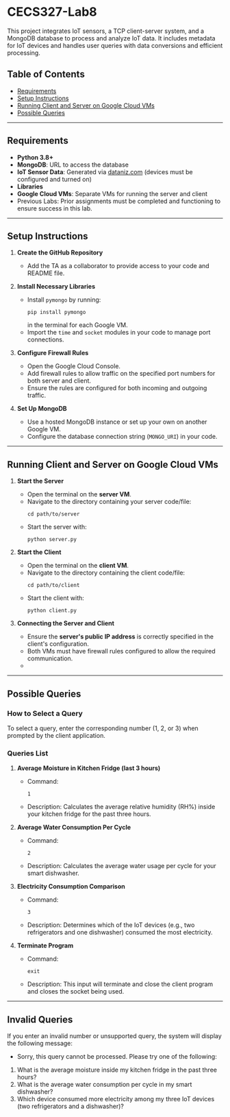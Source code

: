# CECS327-Lab8
This project integrates IoT sensors, a TCP client-server system, and a MongoDB database to process and analyze IoT data. It includes metadata for IoT devices and handles user queries with data conversions and efficient processing.

## Table of Contents
- [Requirements](#requirements)
- [Setup Instructions](#setup-instructions)
- [Running Client and Server on Google Cloud VMs](#running-client-and-server-on-google-cloud-vms)
- [Possible Queries](#possible-queries)


---

## Requirements
- **Python 3.8+**
- **MongoDB**: URL to access the database
- **IoT Sensor Data**: Generated via [dataniz.com](https://dataniz.com) (devices must be configured and turned on)
- **Libraries**
- **Google Cloud VMs**: Separate VMs for running the server and client
- Previous Labs: Prior assignments must be completed and functioning to ensure success in this lab.

---

## Setup Instructions
1. **Create the GitHub Repository**
   - Add the TA as a collaborator to provide access to your code and README file.

2. **Install Necessary Libraries**
   - Install `pymongo` by running:
     ```
     pip install pymongo
     ```
     in the terminal for each Google VM.
   - Import the `time` and `socket` modules in your code to manage port connections.

3. **Configure Firewall Rules**
   - Open the Google Cloud Console.
   - Add firewall rules to allow traffic on the specified port numbers for both server and client.
   - Ensure the rules are configured for both incoming and outgoing traffic.

4. **Set Up MongoDB**
   - Use a hosted MongoDB instance or set up your own on another Google VM.
   - Configure the database connection string (`MONGO_URI`) in your code.

---

## Running Client and Server on Google Cloud VMs

1. **Start the Server**
   - Open the terminal on the **server VM**.
   - Navigate to the directory containing your server code/file:
     ```
     cd path/to/server
     ```
   - Start the server with:
     ```
     python server.py
     ```

2. **Start the Client**
   - Open the terminal on the **client VM**.
   - Navigate to the directory containing the client code/file:
     ```
     cd path/to/client
     ```
   - Start the client with:
     ```
     python client.py
     ```

3. **Connecting the Server and Client**
   - Ensure the **server's public IP address** is correctly specified in the client's configuration.
   - Both VMs must have firewall rules configured to allow the required communication.
   - 
---

## Possible Queries

### How to Select a Query
To select a query, enter the corresponding number (1, 2, or 3) when prompted by the client application.

### Queries List
1. **Average Moisture in Kitchen Fridge (last 3 hours)**
   - Command:
     ```
     1
     ```
   - Description:
     Calculates the average relative humidity (RH%) inside your kitchen fridge for the past three hours.

2. **Average Water Consumption Per  Cycle**
   - Command:
     ```
     2
     ```
   - Description:
     Calculates the average water usage per cycle for your smart dishwasher.

3. **Electricity Consumption Comparison**
   - Command:
     ```
     3
     ```
   - Description:
     Determines which of the IoT devices (e.g., two refrigerators and one dishwasher) consumed the most electricity.
     
4. **Terminate Program**
   - Command:
     ```
     exit
     ```
   - Description:
     This input will terminate and close the client program and closes the socket being used.

---

## Invalid Queries
If you enter an invalid number or unsupported query, the system will display the following message:
  - Sorry, this query cannot be processed. Please try one of the following:
 1. What is the average moisture inside my kitchen fridge in the past three hours?
 2. What is the average water consumption per cycle in my smart dishwasher?
 3. Which device consumed more electricity among my three IoT devices (two refrigerators and a dishwasher)?

